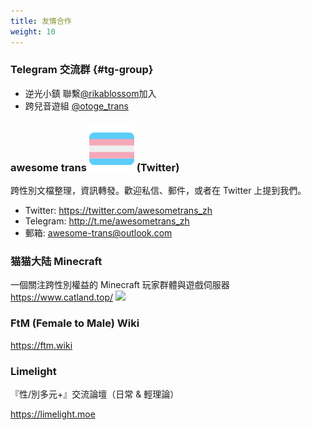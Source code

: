 ```yaml
---
title: 友情合作
weight: 10
---
```


<link rel="stylesheet" href="main.css">

### Telegram 交流群 {#tg-group}

- 逆光小鎮  聯繫[@rikablossom](https://t.me/rikablossom)加入
- 跨兒音遊組 [@otoge_trans](https://t.me/otoge_trans)

### awesome trans <img src="trans-flag.svg" class="trans-flag" /> (Twitter)

跨性別文檔整理，資訊轉發。歡迎私信、郵件，或者在 Twitter 上提到我們。

- Twitter: <https://twitter.com/awesometrans_zh>
- Telegram: <http://t.me/awesometrans_zh>
- 郵箱: <awesome-trans@outlook.com>

### 猫猫大陆 Minecraft

一個關注跨性別權益的 Minecraft 玩家群體與遊戲伺服器  <https://www.catland.top/> <img src="//pub.idqqimg.com/wpa/images/group.png" border="0">

### FtM (Female to Male) Wiki

<https://ftm.wiki>

### Limelight

『性/別多元+』交流論壇（日常 &amp; 輕理論）

<https://limelight.moe>
